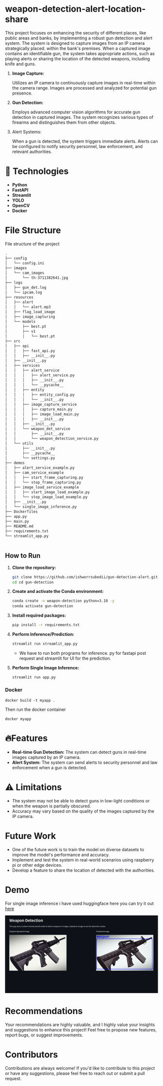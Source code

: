 # weapon-detection-alert-location-share

This project focuses on enhancing the security of different places, like public areas and banks, by implementing a
robust gun detection and alert system. The system is designed to capture images from an IP camera strategically placed.
within the bank's premises. When a captured image contains an identifiable gun, the system takes
appropriate actions, such as playing alerts or sharing the location of the detected weapons, including knife and guns.

1. **Image Capture:**

   Utilizes an IP camera to continuously capture images in real-time within the camera range. Images are processed and
   analyzed for potential gun presence.

2. **Gun Detection:**

   Employs advanced computer vision algorithms for accurate gun detection in captured images.
   The system recognizes various types of firearms and distinguishes them from other objects.

3. Alert Systems:

   When a gun is detected, the system triggers immediate alerts.
   Alerts can be configured to notify security personnel, law enforcement, and relevant authorities.

# 🚀 Technologies

- **Python**
- **FastAPI**
- **Streamlit**
- **YOLO**
- **OpenCV**
- **Docker**

# File Structure

File structure of the project

```angular2html
.
├── config
│   └── config.ini
├── images
│   └── cam_images
│       └── th-3711382641.jpg
├── logs
│   ├── gun_det.log
│   └── ipcam.log
├── resources
│   ├── alert
│   │   └── alert.mp3
│   ├── flag_load_image
│   ├── image_capturing
│   └── models
│       ├── best.pt
│       ├── v1
│       │   └── best.pt
├── src
│   ├── api
│   │   ├── fast_api.py
│   │   ├── __init__.py
│   ├── __init__.py
│   ├── services
│   │   ├── alert_service
│   │   │   ├── alert_service.py
│   │   │   ├── __init__.py
│   │   │   └── __pycache__
│   │   ├── entity
│   │   │   ├── entity_config.py
│   │   │   └── __init__.py
│   │   ├── image_capture_service
│   │   │   ├── capture_main.py
│   │   │   ├── image_load_main.py
│   │   │   ├── __init__.py
│   │   ├── __init__.py
│   │   └── weapon_det_service
│   │       ├── __init__.py
│   │       └── weapon_detection_service.py
│   └── utils
│       ├── __init__.py
│       ├── __pycache__
│       └── settings.py
├── demos
│   ├── alert_service_example.py
│   ├── cam_service_example
│   │   ├── start_frame_capturing.py
│   │   └── stop_frame_capturing.py
│   ├── image_load_service_example
│   │   ├── start_image_load_example.py
│   │   └── stop_image_load_example.py
│   ├── __init__.py
│   └── single_image_inference.py
├── Dockerfiles
├── app.py
├── main.py
├── README.md
├── requirements.txt
└── streamlit_app.py


```

## How to Run

1. **Clone the repository:**
    ```bash
    git clone https://github.com/ishworrsubedii/gun-detection-alert.git
    cd cd gun-detection
    ```

2. **Create and activate the Conda environment:**
    ```bash
    conda create -n weapon-detection python=3.10 -y
    conda activate gun-detection
    ```

3. **Install required packages:**
    ```bash
    pip install -r requirements.txt
    ```

4. **Perform Inference/Prediction:**
    ```bash
    streamlit run streamlit_app.py
    ```

    - We have to run both programs for inference. py for fastapi post request and streamlit for UI for the prediction.
5. **Perform Single Image Inference:**
    ```bash
    streamlit run app.py
    ```

### Docker

```commandline
docker build -t myapp .
```

Then run the docker container

```commandline
docker myapp
```

# 🔥Features

- **Real-time Gun Detection:** The system can detect guns in real-time images captured by an IP camera.
- **Alert System:** The system can send alerts to security personnel and law enforcement when a gun is detected.

# ⚠️ Limitations

- The system may not be able to detect guns in low-light conditions or when the weapon is partially obscured.
- Accuracy may vary based on the quality of the images captured by the IP camera.

# Future Work

- One of the future work is to train the model on diverse datasets to improve the model's performance and accuracy.
- Implement and test the system in real-world scenarios using raspberry pi or other edge devices.
- Develop a feature to share the location of detected with the authorities.

# Demo

For single image inference i have used huggingface here you can try it
out [here](https://huggingface.co/spaces/ishworrsubedii/weapon-detection)

![img.png](img.png)

# Recommendations

Your recommendations are highly valuable, and I highly value your insights and suggestions to enhance this project! Feel
free to propose new features, report bugs, or suggest improvements.

# Contributors

Contributions are always welcome! If you'd like to contribute to this project or have any suggestions, please feel free
to reach out or submit a pull request.